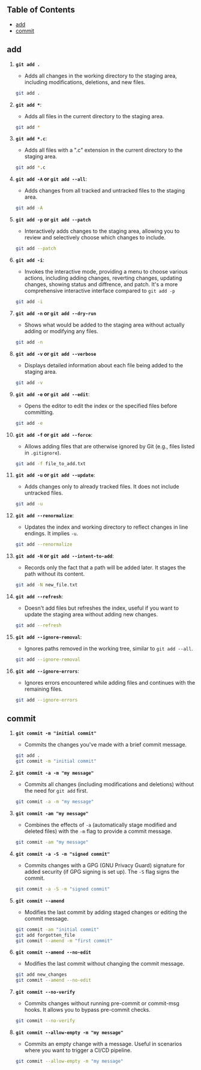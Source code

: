 ## Table of Contents
- [add](#add)
- [commit](#commit)

## add
1. **`git add .`**
   - Adds all changes in the working directory to the staging area, including modifications, deletions, and new files.
   ```bash
   git add .
   ```
   
2. **`git add *`**:
    - Adds all files in the current directory to the staging area.
    ```bash
    git add *
    ```

3. **`git add *.c`**:
   - Adds all files with a ".c" extension in the current directory to the staging area.
   ```bash
   git add *.c
   ```

4. **`git add -A` or `git add --all`**:
    - Adds changes from all tracked and untracked files to the staging area.
    ```bash
    git add -A
    ```

2. **`git add -p` or `git add --patch`**
   - Interactively adds changes to the staging area, allowing you to review and selectively choose which changes to include.
   ```bash
   git add --patch
   ```

4. **`git add -i`**:
   - Invokes the interactive mode, providing a menu to choose various actions, including adding changes, reverting changes, updating changes, showing status and diffrence, and patch. It's a more comprehensive interactive interface compared to `git add -p`
   ```bash
   git add -i
   ```

5. **`git add -n` or `git add --dry-run`**
   - Shows what would be added to the staging area without actually adding or modifying any files.
   ```bash
   git add -n
   ```

6. **`git add -v` or `git add --verbose`**
   - Displays detailed information about each file being added to the staging area.
   ```bash
   git add -v
   ```

7. **`git add -e` or `git add --edit`**:
   - Opens the editor to edit the index or the specified files before committing.
   ```bash
   git add -e
   ```

8. **`git add -f` or `git add --force`**:
    - Allows adding files that are otherwise ignored by Git (e.g., files listed in `.gitignore`).
    ```bash
    git add -f file_to_add.txt
    ```

9. **`git add -u` or `git add --update`**:
    - Adds changes only to already tracked files. It does not include untracked files.
    ```bash
    git add -u
    ```

10. **`git add --renormalize`**:
    - Updates the index and working directory to reflect changes in line endings. It implies `-u`.
    ```bash
    git add --renormalize
    ```

11. **`git add -N` or `git add --intent-to-add`**:
    - Records only the fact that a path will be added later. It stages the path without its content.
    ```bash
    git add -N new_file.txt
    ```

12. **`git add --refresh`**:
    - Doesn't add files but refreshes the index, useful if you want to update the staging area without adding new changes.
    ```bash
    git add --refresh
    ```

13. **`git add --ignore-removal`**:
    - Ignores paths removed in the working tree, similar to `git add --all`.
    ```bash
    git add --ignore-removal
    ```

14. **`git add --ignore-errors`**:
    - Ignores errors encountered while adding files and continues with the remaining files.
    ```bash
    git add --ignore-errors
    ```

## commit 
1. **`git commit -m "initial commit"`**
   - Commits the changes you've made with a brief commit message.
   ```bash
   git add .
   git commit -m "initial commit"
   ```

2. **`git commit -a -m "my message"`**
   - Commits all changes (including modifications and deletions) without the need for `git add` first.
   ```bash
   git commit -a -m "my message"
   ```

3. **`git commit -am "my message"`**
   - Combines the effects of `-a` (automatically stage modified and deleted files) with the `-m` flag to provide a commit message.
   ```bash
   git commit -am "my message"
   ```

4. **`git commit -a -S -m "signed commit"`**
   - Commits changes with a GPG (GNU Privacy Guard) signature for added security (if GPG signing is set up). The `-S` flag signs the commit.
   ```bash
   git commit -a -S -m "signed commit"
   ```

5. **`git commit --amend`**
   - Modifies the last commit by adding staged changes or editing the commit message.
   ```bash
   git commit -am "initial commit"
   git add forgotten_file
   git commit --amend -m "first commit"
   ```

6. **`git commit --amend --no-edit`**
   - Modifies the last commit without changing the commit message.
   ```bash
   git add new_changes
   git commit --amend --no-edit
   ```

7. **`git commit --no-verify`**
   - Commits changes without running pre-commit or commit-msg hooks. It allows you to bypass pre-commit checks.
   ```bash
   git commit --no-verify
   ```

8. **`git commit --allow-empty -m "my message"`**
   - Commits an empty change with a message. Useful in scenarios where you want to trigger a CI/CD pipeline.
   ```bash
   git commit --allow-empty -m "my message"
   ```